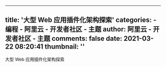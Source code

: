 
---
title: '大型 Web 应用插件化架构探索'
categories: 
    - 编程
    - 阿里云 - 开发者社区 - 主题
author: 阿里云 - 开发者社区 - 主题
comments: false
date: 2021-03-22 08:20:41
thumbnail: ''
---

<div>   
大型 Web 应用插件化架构探索  
</div>
            